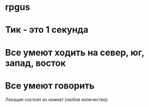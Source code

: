 # rpgus

# Тик - это 1 секунда

# Все умеют ходить на север, юг, запад, восток

# Все умеют говорить

Локация состоит из комнат (любое количество).
